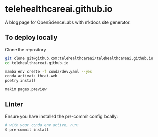 # telehealthcareai.github.io

A blog page for OpenScienceLabs with mkdocs site generator.

## To deploy locally

Clone the repository

```bash
git clone git@github.com:telehealthcareai/telehealthcareai.github.io
cd telehealthcareai.github.io
```

```bash
mamba env create -f conda/dev.yaml --yes
conda activate thcai-web
poetry install
```

```bash
makim pages.preview
```

## Linter

Ensure you have installed the pre-commit config locally:

```bash
# with your conda env active, run:
$ pre-commit install
```
